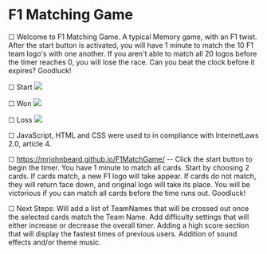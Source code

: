 # F1 Matching Game

☐ Welcome to F1 Matching Game. A typical Memory game, with an F1 twist. After the start button is activated, you will have 1 minute to match the 10 F1 team logo's with one another. If you aren't able to match all 20 logos before the timer reaches 0, you will lose the race. Can you beat the clock before it expires? Goodluck!

☐ Start <img src="https://imgur.com/a/YWDlW7O">

☐ Won <img src="https://imgur.com/a/JpFxHKc">

☐ Loss  <img src="https://imgur.com/a/lawQddj">

☐ JavaScript, HTML and CSS were used to in compliance with InternetLaws 2.0, article 4.

☐ https://mrjohnbeard.github.io/F1MatchGame/ -- Click the start button to begin the timer. You have 1 minute to match all cards. Start by choosing 2 cards. If cards match, a new F1 logo will take appear. If cards do not match, they will return face down, and original logo will take its place. You will be victorious if you can match all cards before the time runs out. Goodluck!

☐ Next Steps: Will add a list of TeamNames that will be crossed out once the selected cards match the Team Name. Add difficulty settings that will either increase or decrease the overall timer. Adding a high score section that will display the fastest times of previous users. Addition of sound effects and/or theme music. 

